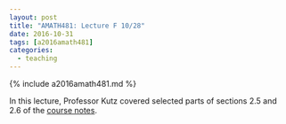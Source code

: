 ```yaml
---
layout: post
title: "AMATH481: Lecture F 10/28"
date: 2016-10-31
tags: [a2016amath481]
categories:
  - teaching
---
```


{% include a2016amath481.md %}

In this lecture, Professor Kutz covered 
selected parts of sections 2.5 and 2.6 of 
the [course notes](/teaching/courses/uw-amath-481-a-2016/resources/581-notes-kutz.pdf).
